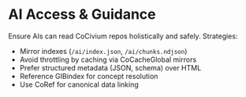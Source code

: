 # AI Access & Guidance
Ensure AIs can read CoCivium repos holistically and safely.
Strategies:
- Mirror indexes (`/ai/index.json`, `/ai/chunks.ndjson`)
- Avoid throttling by caching via CoCacheGlobal mirrors
- Prefer structured metadata (JSON, schema) over HTML
- Reference GIBindex for concept resolution
- Use CoRef for canonical data linking
